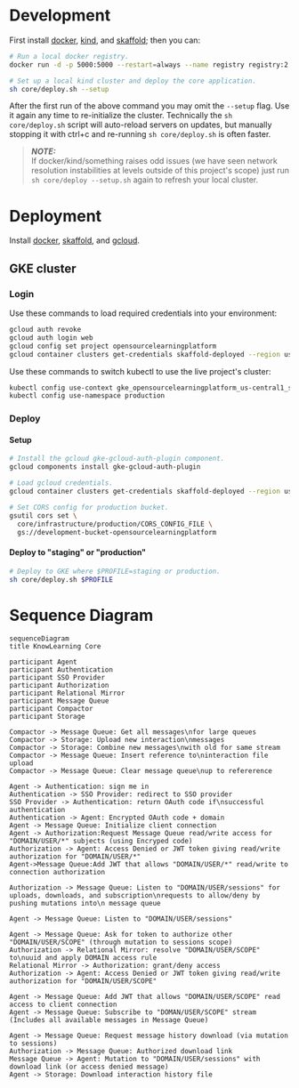 # Development

First install [docker](https://docs.docker.com/get-docker/),
[kind](https://kind.sigs.k8s.io/docs/user/quick-start), and
[skaffold](https://skaffold.dev/docs/install/); then you can:

```sh
# Run a local docker registry.
docker run -d -p 5000:5000 --restart=always --name registry registry:2

# Set up a local kind cluster and deploy the core application.
sh core/deploy.sh --setup
```
After the first run of the above command you may omit the
```--setup``` flag. Use it again any time to re-initialize the
cluster. Technically the ```sh core/deploy.sh``` script will
auto-reload servers on updates, but manually stopping it with
ctrl+c and re-running ```sh core/deploy.sh``` is often
faster.

> **_NOTE:_**<br>
> If docker/kind/something raises odd issues (we have seen
> network resolution instabilities at levels outside of this
> project's scope) just run ```sh core/deploy --setup.sh```
> again to refresh your local cluster.

# Deployment

Install [docker](https://docs.docker.com/get-docker/),
[skaffold](https://skaffold.dev/docs/install/), and
[gcloud](https://cloud.google.com/sdk/docs/install).

## GKE cluster

### Login

Use these commands to load required credentials into your
environment:

```sh
gcloud auth revoke
gcloud auth login web
gcloud config set project opensourcelearningplatform
gcloud container clusters get-credentials skaffold-deployed --region us-central1
```

Use these commands to switch kubectl to use the live project's
cluster:

```sh
kubectl config use-context gke_opensourcelearningplatform_us-central1_skaffold-deployed
kubectl config use-namespace production
```

### Deploy

#### Setup

```sh
# Install the gcloud gke-gcloud-auth-plugin component.
gcloud components install gke-gcloud-auth-plugin

# Load gcloud credentials.
gcloud container clusters get-credentials skaffold-deployed --region us-central1

# Set CORS config for production bucket.
gsutil cors set \
  core/infrastructure/production/CORS_CONFIG_FILE \
  gs://development-bucket-opensourcelearningplatform
```

#### Deploy to "staging" or "production"

```sh
# Deploy to GKE where $PROFILE=staging or production.
sh core/deploy.sh $PROFILE
```

# Sequence Diagram
```mermaid
sequenceDiagram
title KnowLearning Core

participant Agent
participant Authentication
participant SSO Provider
participant Authorization
participant Relational Mirror
participant Message Queue
participant Compactor
participant Storage

Compactor -> Message Queue: Get all messages\nfor large queues
Compactor -> Storage: Upload new interaction\nmessages
Compactor -> Storage: Combine new messages\nwith old for same stream
Compactor -> Message Queue: Insert reference to\ninteraction file upload
Compactor -> Message Queue: Clear message queue\nup to refererence

Agent -> Authentication: sign me in
Authentication -> SSO Provider: redirect to SSO provider
SSO Provider -> Authentication: return OAuth code if\nsuccessful authentication
Authentication -> Agent: Encrypted OAuth code + domain
Agent -> Message Queue: Initialize client connection
Agent -> Authorization:Request Message Queue read/write access for "DOMAIN/USER/*" subjects (using Encryped code)
Authorization -> Agent: Access Denied or JWT token giving read/write authorization for "DOMAIN/USER/*"
Agent->Message Queue:Add JWT that allows "DOMAIN/USER/*" read/write to connection authorization

Authorization -> Message Queue: Listen to "DOMAIN/USER/sessions" for uploads, downloads, and subscription\nrequests to allow/deny by pushing mutations into\n message queue

Agent -> Message Queue: Listen to "DOMAIN/USER/sessions"

Agent -> Message Queue: Ask for token to authorize other "DOMAIN/USER/SCOPE" (through mutation to sessions scope)
Authorization -> Relational Mirror: resolve "DOMAIN/USER/SCOPE" to\nuuid and apply DOMAIN access rule
Relational Mirror -> Authorization: grant/deny access
Authorization -> Agent: Access Denied or JWT token giving read/write authorization for "DOMAIN/USER/SCOPE"

Agent -> Message Queue: Add JWT that allows "DOMAIN/USER/SCOPE" read access to client connection 
Agent -> Message Queue: Subscribe to "DOMAN/USER/SCOPE" stream (Includes all available messages in Message Queue)

Agent -> Message Queue: Request message history download (via mutation to sessions)
Authorization -> Message Queue: Authorized download link
Message Queue -> Agent: Mutation to "DOMAIN/USER/sessions" with download link (or access denied message)
Agent -> Storage: Download interaction history file
```
